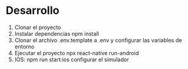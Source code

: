 # Desarrollo

1. Clonar el proyecto
2. Instalar dependencias npm install
3. Clonar el archivo .env.template a .env y configurar las variables de entorno
4. Ejecutar el proyecto npx react-native run-android
5. IOS: npm run start:ios configurar el simulador
